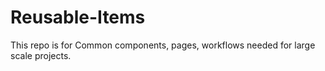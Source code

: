 # Reusable-Items

This repo is for Common components, pages, workflows needed for large scale projects.
